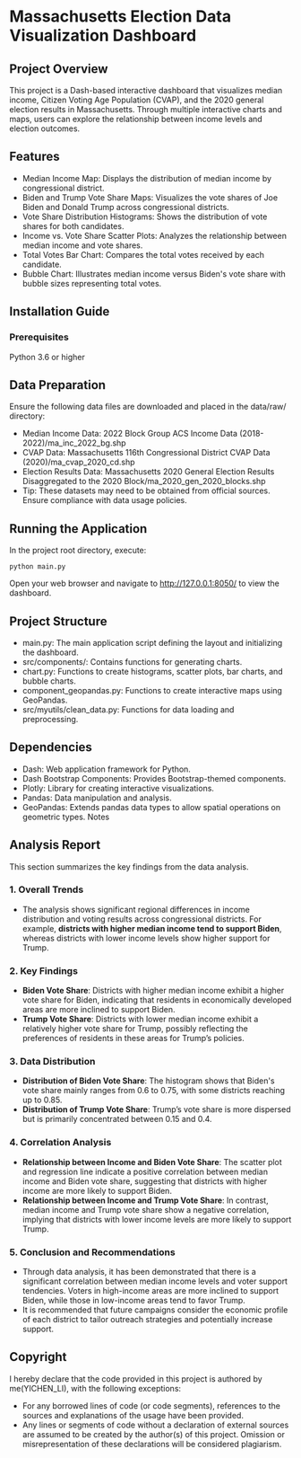 # Massachusetts Election Data Visualization Dashboard
## Project Overview
This project is a Dash-based interactive dashboard that visualizes median income, Citizen Voting Age Population (CVAP), and the 2020 general election results in Massachusetts. Through multiple interactive charts and maps, users can explore the relationship between income levels and election outcomes.

## Features
* Median Income Map: Displays the distribution of median income by congressional district.
* Biden and Trump Vote Share Maps: Visualizes the vote shares of Joe Biden and Donald Trump across congressional districts.
* Vote Share Distribution Histograms: Shows the distribution of vote shares for both candidates.
* Income vs. Vote Share Scatter Plots: Analyzes the relationship between median income and vote shares.
* Total Votes Bar Chart: Compares the total votes received by each candidate.
* Bubble Chart: Illustrates median income versus Biden's vote share with bubble sizes representing total votes.

## Installation Guide
### Prerequisites
Python 3.6 or higher



## Data Preparation
Ensure the following data files are downloaded and placed in the data/raw/ directory:

* Median Income Data: 2022 Block Group ACS Income Data (2018-2022)/ma_inc_2022_bg.shp
* CVAP Data: Massachusetts 116th Congressional District CVAP Data (2020)/ma_cvap_2020_cd.shp
* Election Results Data: Massachusetts 2020 General Election Results Disaggregated to the 2020 Block/ma_2020_gen_2020_blocks.shp
* Tip: These datasets may need to be obtained from official sources. Ensure compliance with data usage policies.

## Running the Application
In the project root directory, execute:
```
python main.py
```

Open your web browser and navigate to http://127.0.0.1:8050/ to view the dashboard.

##  Project Structure
- main.py: The main application script defining the layout and initializing the dashboard.
- src/components/: Contains functions for generating charts.
- chart.py: Functions to create histograms, scatter plots, bar charts, and bubble charts.
- component_geopandas.py: Functions to create interactive maps using GeoPandas.
- src/myutils/clean_data.py: Functions for data loading and preprocessing.

## Dependencies
- Dash: Web application framework for Python.
- Dash Bootstrap Components: Provides Bootstrap-themed components.
- Plotly: Library for creating interactive visualizations.
- Pandas: Data manipulation and analysis.
- GeoPandas: Extends pandas data types to allow spatial operations on geometric types.
Notes

## Analysis Report

This section summarizes the key findings from the data analysis.

### 1. Overall Trends
- The analysis shows significant regional differences in income distribution and voting results across congressional districts. For example, **districts with higher median income tend to support Biden**, whereas districts with lower income levels show higher support for Trump.

### 2. Key Findings
- **Biden Vote Share**: Districts with higher median income exhibit a higher vote share for Biden, indicating that residents in economically developed areas are more inclined to support Biden.
- **Trump Vote Share**: Districts with lower median income exhibit a relatively higher vote share for Trump, possibly reflecting the preferences of residents in these areas for Trump’s policies.

### 3. Data Distribution
- **Distribution of Biden Vote Share**: The histogram shows that Biden's vote share mainly ranges from 0.6 to 0.75, with some districts reaching up to 0.85.
- **Distribution of Trump Vote Share**: Trump’s vote share is more dispersed but is primarily concentrated between 0.15 and 0.4.

### 4. Correlation Analysis
- **Relationship between Income and Biden Vote Share**: The scatter plot and regression line indicate a positive correlation between median income and Biden vote share, suggesting that districts with higher income are more likely to support Biden.
- **Relationship between Income and Trump Vote Share**: In contrast, median income and Trump vote share show a negative correlation, implying that districts with lower income levels are more likely to support Trump.

### 5. Conclusion and Recommendations
- Through data analysis, it has been demonstrated that there is a significant correlation between median income levels and voter support tendencies. Voters in high-income areas are more inclined to support Biden, while those in low-income areas tend to favor Trump.
- It is recommended that future campaigns consider the economic profile of each district to tailor outreach strategies and potentially increase support.

## Copyright

I hereby declare that the code provided in this project is authored by me(YICHEN_LI), with the following exceptions:

- For any borrowed lines of code (or code segments), references to the sources and explanations of the usage have been provided.
- Any lines or segments of code without a declaration of external sources are assumed to be created by the author(s) of this project. Omission or misrepresentation of these declarations will be considered plagiarism.
